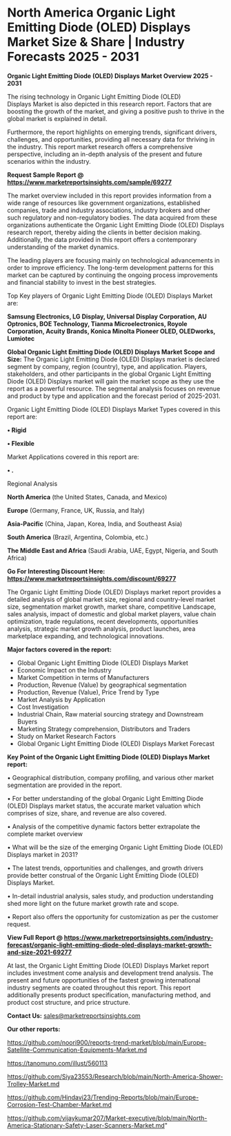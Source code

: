 # North America Organic Light Emitting Diode (OLED) Displays Market Size & Share | Industry Forecasts 2025 - 2031

<Strong> Organic Light Emitting Diode (OLED) Displays Market Overview 2025 - 2031</strong>

The rising technology in Organic Light Emitting Diode (OLED) Displays Market is also depicted in this research report. Factors that are boosting the growth of the market, and giving a positive push to thrive in the global market is explained in detail.

Furthermore, the report highlights on emerging trends, significant drivers, challenges, and opportunities, providing all necessary data for thriving in the industry. This report market research offers a comprehensive perspective, including an in-depth analysis of the present and future scenarios within the industry.

<strong>Request Sample Report @ <a href=https://www.marketreportsinsights.com/sample/69277>https://www.marketreportsinsights.com/sample/69277</a></strong>

The market overview included in this report provides information from a wide range of resources like government organizations, established companies, trade and industry associations, industry brokers and other such regulatory and non-regulatory bodies. The data acquired from these organizations authenticate the Organic Light Emitting Diode (OLED) Displays research report, thereby aiding the clients in better decision making. Additionally, the data provided in this report offers a contemporary understanding of the market dynamics.

The leading players are focusing mainly on technological advancements in order to improve efficiency. The long-term development patterns for this market can be captured by continuing the ongoing process improvements and financial stability to invest in the best strategies.

Top Key players of Organic Light Emitting Diode (OLED) Displays Market are:

<strong>Samsung Electronics, LG Display, Universal Display Corporation, AU Optronics, BOE Technology, Tianma Microelectronics, Royole Corporation, Acuity Brands, Konica Minolta Pioneer OLED, OLEDworks, Lumiotec</strong>

<strong><b>Global Organic Light Emitting Diode (OLED) Displays Market Scope and Size:</b></strong>
The Organic Light Emitting Diode (OLED) Displays market is declared segment by company, region (country), type, and application. Players, stakeholders, and other participants in the global Organic Light Emitting Diode (OLED) Displays market will gain the market scope as they use the report as a powerful resource. The segmental analysis focuses on revenue and product by type and application and the forecast period of 2025-2031.

Organic Light Emitting Diode (OLED) Displays Market Types covered in this report are:

<strong>• Rigid

• Flexible</strong>

Market Applications covered in this report are:

<strong>• .</strong> 

Regional Analysis

<strong>North America</strong> (the United States, Canada, and Mexico)

<strong>Europe</strong> (Germany, France, UK, Russia, and Italy)

<strong>Asia-Pacific</strong> (China, Japan, Korea, India, and Southeast Asia)

<strong>South America</strong> (Brazil, Argentina, Colombia, etc.)

<strong>The Middle East and Africa</strong> (Saudi Arabia, UAE, Egypt, Nigeria, and South Africa)

<strong>Go For Interesting Discount Here: <a href=https://www.marketreportsinsights.com/discount/69277>https://www.marketreportsinsights.com/discount/69277</a></strong>

The Organic Light Emitting Diode (OLED) Displays market report provides a detailed analysis of global market size, regional and country-level market size, segmentation market growth, market share, competitive Landscape, sales analysis, impact of domestic and global market players, value chain optimization, trade regulations, recent developments, opportunities analysis, strategic market growth analysis, product launches, area marketplace expanding, and technological innovations.

<strong><b>Major factors covered in the report:</b></strong>
<ul>
  <li>Global Organic Light Emitting Diode (OLED) Displays Market </li>
  <li>Economic Impact on the Industry</li>
  <li>Market Competition in terms of Manufacturers</li>
  <li>Production, Revenue (Value) by geographical segmentation</li>
  <li>Production, Revenue (Value), Price Trend by Type</li>
  <li>Market Analysis by Application</li>
  <li>Cost Investigation</li>
  <li>Industrial Chain, Raw material sourcing strategy and Downstream Buyers</li>
  <li>Marketing Strategy comprehension, Distributors and Traders</li>
  <li>Study on Market Research Factors</li>
  <li>Global Organic Light Emitting Diode (OLED) Displays Market Forecast</li>
</ul>

<strong><b>Key Point of the Organic Light Emitting Diode (OLED) Displays Market report:</b></strong>

• Geographical distribution, company profiling, and various other market segmentation are provided in the report.

• For better understanding of the global Organic Light Emitting Diode (OLED) Displays market status, the accurate market valuation which comprises of size, share, and revenue are also covered.

• Analysis of the competitive dynamic factors better extrapolate the complete market overview

• What will be the size of the emerging Organic Light Emitting Diode (OLED) Displays market in 2031?

• The latest trends, opportunities and challenges, and growth drivers provide better construal of the Organic Light Emitting Diode (OLED) Displays Market.

• In-detail industrial analysis, sales study, and production understanding shed more light on the future market growth rate and scope.

• Report also offers the opportunity for customization as per the customer request.

<strong><b>View Full Report @ <a href=https://www.marketreportsinsights.com/industry-forecast/organic-light-emitting-diode-oled-displays-market-growth-and-size-2021-69277>https://www.marketreportsinsights.com/industry-forecast/organic-light-emitting-diode-oled-displays-market-growth-and-size-2021-69277</a></b></strong>


At last, the Organic Light Emitting Diode (OLED) Displays Market report includes investment come analysis and development trend analysis. The present and future opportunities of the fastest growing international industry segments are coated throughout this report. This report additionally presents product specification, manufacturing method, and product cost structure, and price structure.

<strong>Contact Us:</strong>
sales@marketreportsinsights.com

<strong>Our other reports:</strong>

<a href=https://github.com/noori900/reports-trend-market/blob/main/Europe-Satellite-Communication-Equipments-Market.md>https://github.com/noori900/reports-trend-market/blob/main/Europe-Satellite-Communication-Equipments-Market.md</a>

<a href=https://tanomuno.com/illust/560113>https://tanomuno.com/illust/560113</a>

<a href=https://github.com/Siya23553/Research/blob/main/North-America-Shower-Trolley-Market.md>https://github.com/Siya23553/Research/blob/main/North-America-Shower-Trolley-Market.md</a>

<a href=https://github.com/Hindavi23/Trending-Reports/blob/main/Europe-Corrosion-Test-Chamber-Market.md>https://github.com/Hindavi23/Trending-Reports/blob/main/Europe-Corrosion-Test-Chamber-Market.md</a>

<a href=https://github.com/vijaykumar207/Market-executive/blob/main/North-America-Stationary-Safety-Laser-Scanners-Market.md>https://github.com/vijaykumar207/Market-executive/blob/main/North-America-Stationary-Safety-Laser-Scanners-Market.md</a>"
